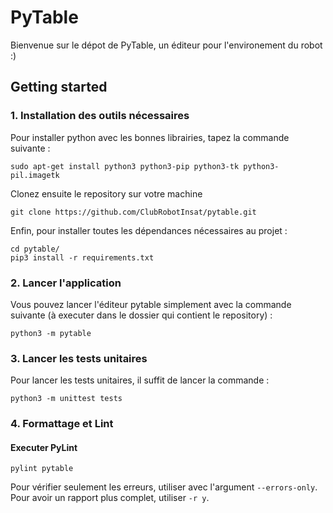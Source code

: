 # PyTable

Bienvenue sur le dépot de PyTable, un éditeur pour l'environement du robot :)

## Getting started

### 1. Installation des outils nécessaires

Pour installer python avec les bonnes librairies, tapez la commande suivante :

```
sudo apt-get install python3 python3-pip python3-tk python3-pil.imagetk
```

Clonez ensuite le repository sur votre machine

```
git clone https://github.com/ClubRobotInsat/pytable.git
```

Enfin, pour installer toutes les dépendances nécessaires au projet :

```
cd pytable/
pip3 install -r requirements.txt
```

### 2. Lancer l'application

Vous pouvez lancer l'éditeur pytable simplement avec la commande suivante (à executer dans le dossier qui contient le repository) :

```
python3 -m pytable
```

### 3. Lancer les tests unitaires

Pour lancer les tests unitaires, il suffit de lancer la commande :

```
python3 -m unittest tests
```

### 4. Formattage et Lint

#### Executer PyLint

```
pylint pytable
```

Pour vérifier seulement les erreurs, utiliser avec l'argument `--errors-only`. Pour avoir un rapport plus complet, utiliser `-r y`.

